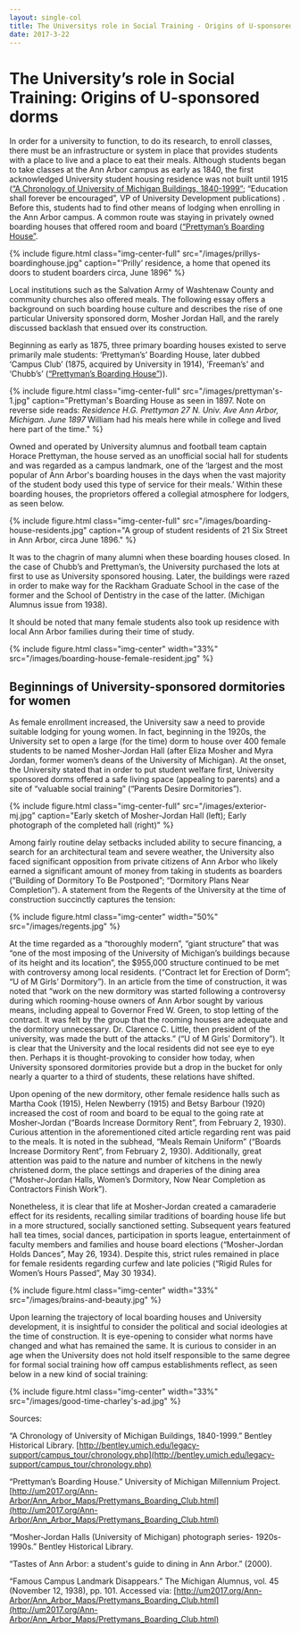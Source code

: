 ```yaml
---
layout: single-col
title: The Universitys role in Social Training - Origins of U-sponsored dorms
date: 2017-3-22
---
```


# The University’s role in Social Training: Origins of U-sponsored dorms

In order for a university to function, to do its research, to enroll classes, there must be an infrastructure or system in place that provides students with a place to live and a place to eat their meals. Although students began to take classes at the Ann Arbor campus as early as 1840, the first acknowledged University student housing residence was not built until 1915 ([“A Chronology of University of Michigan Buildings, 1840-1999”](http://bentley.umich.edu/legacy-support/campus_tour/chronology.php); “Education shall forever be encouraged”, VP of University Development publications) . Before this, students had to find other means of lodging when enrolling in the Ann Arbor campus. A common route was staying in privately owned boarding houses that offered room and board ([“Prettyman’s Boarding House”](http://um2017.org/Ann-Arbor/Ann_Arbor_Maps/Prettymans_Boarding_Club.html).


{% include figure.html class="img-center-full" src="/images/prillys-boardinghouse.jpg" caption="‘Prilly’ residence, a home that opened its doors to student boarders circa, June 1896"
 %}

Local institutions such as the Salvation Army of Washtenaw County and community churches also offered meals. The following essay offers a background on such boarding house culture and describes the rise of one particular University sponsored dorm, Mosher Jordan Hall, and the rarely discussed backlash that ensued over its construction.

Beginning as early as 1875, three primary boarding houses existed to serve primarily male students: ‘Prettyman’s’ Boarding House, later dubbed ‘Campus Club’ (1875, acquired by University in 1914), ‘Freeman’s’ and ‘Chubb’s’ ([“Prettyman’s Boarding House”](http://um2017.org/Ann-Arbor/Ann_Arbor_Maps/Prettymans_Boarding_Club.html))).

{% include figure.html class="img-center-full" src="/images/prettyman's-1.jpg" caption="Prettyman's Boarding House as seen in 1897. Note on reverse side reads: _Residence H.G. Prettyman 27 N. Univ. Ave Ann Arbor, Michigan. June 1897_ William had his meals here while in college and lived here part of the time."
 %}


Owned and operated by University alumnus and football team captain Horace Prettyman, the house served as an unofficial social hall for students and was regarded as a campus landmark, one of the ‘largest and the most popular of Ann Arbor's boarding houses in the days when the vast majority of the student body used this type of service for their meals.’ Within these boarding houses, the proprietors offered a collegial atmosphere for lodgers, as seen below.

{% include figure.html class="img-center-full" src="/images/boarding-house-residents.jpg" caption="A group of student residents of 21 Six Street in Ann Arbor, circa June 1896."
 %}

It was to the chagrin of many alumni when these boarding houses closed. In the case of Chubb’s and Prettyman’s, the University purchased the lots at first to use as University sponsored housing. Later, the buildings were razed in order to make way for the Rackham Graduate School in the case of the former and the School of Dentistry in the case of the latter. (Michigan Alumnus issue from 1938).

It should be noted that many female students also took up residence with local Ann Arbor families during their time of study.

{% include figure.html class="img-center" width="33%" src="/images/boarding-house-female-resident.jpg" %}

## Beginnings of University-sponsored dormitories for women

As female enrollment increased, the University saw a need to provide suitable lodging for young women. In fact, beginning in the 1920s, the University set to open a large (for the time) dorm to house over 400 female students to be named Mosher-Jordan Hall (after Eliza Mosher and Myra Jordan, former women’s deans of the University of Michigan). At the onset, the University stated that in order to put student welfare first, University sponsored dorms offered a safe living space (appealing to parents) and a site of “valuable social training” (“Parents Desire Dormitories”).

{% include figure.html class="img-center-full" src="/images/exterior-mj.jpg" caption="Early sketch of Mosher-Jordan Hall (left); Early photograph of the completed hall (right)"
 %}

Among fairly routine delay setbacks included ability to secure financing, a search for an architectural team and severe weather, the University also faced significant opposition from private citizens of Ann Arbor who likely earned a significant amount of money from taking in students as boarders (“Building of Dormitory To Be Postponed”; “Dormitory Plans Near Completion”). A statement from the Regents of the University at the time of construction succinctly captures the tension:

{% include figure.html class="img-center" width="50%" src="/images/regents.jpg" %}

At the time regarded as a “thoroughly modern”, “giant structure” that was “one of the most imposing of the University of Michigan’s buildings because of its height and its location”, the $955,000 structure continued to be met with controversy among local residents. (“Contract let for Erection of Dorm”; “U of M Girls’ Dormitory”). In an article from the time of construction, it was noted that “work on the new dormitory was started following a controversy during which rooming-house owners of Ann Arbor sought by various means, including appeal to Governor Fred W. Green, to stop letting of the contract. It was felt by the group that the rooming houses are adequate and the dormitory unnecessary. Dr. Clarence C. Little, then president of the university, was made the butt of the attacks.” (“U of M Girls’ Dormitory”). It is clear that the University and the local residents did not see eye to eye then. Perhaps it is thought-provoking to consider how today, when University sponsored dormitories provide but a drop in the bucket for only nearly a quarter to a third of students, these relations have shifted.

Upon opening of the new dormitory, other female residence halls such as Martha Cook (1915), Helen Newberry (1915) and Betsy Barbour (1920) increased the cost of room and board to be equal to the going rate at Mosher-Jordan (“Boards Increase Dormitory Rent”, from February 2, 1930). Curious attention in the aforementioned cited article regarding rent was paid to the meals. It is noted in the subhead, “Meals Remain Uniform” (“Boards Increase Dormitory Rent”, from February 2, 1930). Additionally, great attention was paid to the nature and number of kitchens in the newly christened dorm, the place settings and draperies of the dining area (“Mosher-Jordan Halls, Women’s Dormitory, Now Near Completion as Contractors Finish Work”).

Nonetheless, it is clear that life at Mosher-Jordan created a camaraderie effect for its residents, recalling similar traditions of boarding house life but in a more structured, socially sanctioned setting. Subsequent years featured hall tea times, social dances, participation in sports league, entertainment of faculty members and families and house board elections (“Mosher-Jordan Holds Dances”, May 26, 1934). Despite this, strict rules remained in place for female residents regarding curfew and late policies (“Rigid Rules for Women’s Hours Passed”, May 30 1934).

{% include figure.html class="img-center" width="33%" src="/images/brains-and-beauty.jpg"
 %}

Upon learning the trajectory of local boarding houses and University development, it is insightful to consider the political and social ideologies at the time of construction. It is eye-opening to consider what norms have changed and what has remained the same. It is curious to consider in an age when the University does not hold itself responsible to the same degree for formal social training how off campus establishments reflect, as seen below in a new kind of social training:

{% include figure.html class="img-center" width="33%" src="/images/good-time-charley's-ad.jpg"
 %}




Sources:

“A Chronology of University of Michigan Buildings, 1840-1999.” Bentley Historical Library. 
[http://bentley.umich.edu/legacy-support/campus_tour/chronology.php](http://bentley.umich.edu/legacy-support/campus_tour/chronology.php)

“Prettyman’s Boarding House.” University of Michigan Millennium Project.
[http://um2017.org/Ann-Arbor/Ann_Arbor_Maps/Prettymans_Boarding_Club.html](http://um2017.org/Ann-Arbor/Ann_Arbor_Maps/Prettymans_Boarding_Club.html) 

“Mosher-Jordan Halls (University of Michigan) photograph series- 1920s-1990s.” Bentley Historical Library.

“Tastes of Ann Arbor: a student's guide to dining in Ann Arbor.” (2000).

“Famous Campus Landmark Disappears.” The Michigan Alumnus, vol. 45 (November 12, 1938),  pp. 101.
Accessed via: [http://um2017.org/Ann-Arbor/Ann_Arbor_Maps/Prettymans_Boarding_Club.html](http://um2017.org/Ann-Arbor/Ann_Arbor_Maps/Prettymans_Boarding_Club.html)




